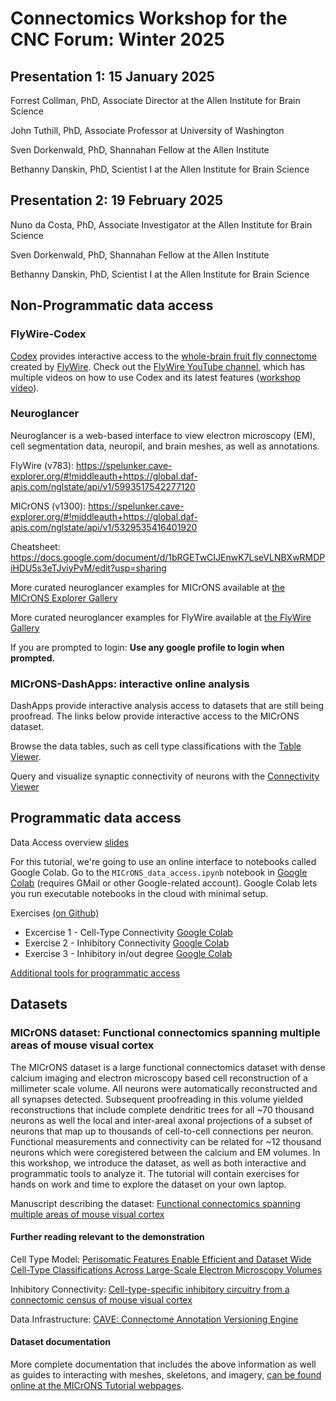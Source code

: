 # Connectomics Workshop for the CNC Forum: Winter 2025


## Presentation 1: 15 January 2025

Forrest Collman, PhD, Associate Director at the Allen Institute for Brain Science

John Tuthill, PhD, Associate Professor at University of Washington

Sven Dorkenwald, PhD, Shannahan Fellow at the Allen Institute

Bethanny Danskin, PhD, Scientist I at the Allen Institute for Brain Science

## Presentation 2: 19 February 2025

Nuno da Costa, PhD, Associate Investigator at the Allen Institute for Brain Science

Sven Dorkenwald, PhD, Shannahan Fellow at the Allen Institute

Bethanny Danskin, PhD, Scientist I at the Allen Institute for Brain Science


## Non-Programmatic data access

### FlyWire-Codex

[Codex](https://codex.flywire.ai) provides interactive access to the [whole-brain fruit fly connectome](https://www.nature.com/articles/s41586-024-07558-y) created by [FlyWire](flywire.ai). Check out the [FlyWire YouTube channel](https://www.youtube.com/@flywireprinceton4189), which has multiple videos on how to use Codex and its latest features ([workshop video](https://www.youtube.com/watch?v=HrXvgXE1Q6Q)). 

### Neuroglancer

Neuroglancer is a web-based interface to view electron microscopy (EM), cell segmentation data, neuropil, and brain meshes, as well as annotations.

FlyWire (v783): https://spelunker.cave-explorer.org/#!middleauth+https://global.daf-apis.com/nglstate/api/v1/5993517542277120

MICrONS (v1300): https://spelunker.cave-explorer.org/#!middleauth+https://global.daf-apis.com/nglstate/api/v1/5329535416401920 

Cheatsheet: https://docs.google.com/document/d/1bRGETwCIJEnwK7LseVLNBXwRMDPiHDU5s3eTJviyPvM/edit?usp=sharing

More curated neuroglancer examples for MICrONS available at [the MICrONS Explorer Gallery](https://www.microns-explorer.org/gallery-mm3)

More curated neuroglancer examples for FlyWire available at [the FlyWire Gallery](https://flywire.ai/gallery)

If you are prompted to login: **Use any google profile to login when prompted.**

### MICrONS-DashApps: interactive online analysis

DashApps provide interactive analysis access to datasets that are still being proofread. The links below provide interactive access to the MICrONS dataset.

Browse the data tables, such as cell type classifications with the [Table Viewer](https://minnie.microns-daf.com/dash/datastack/minnie65_public/apps/table_viewer/?datastack=%22minnie65_public%22).

Query and visualize synaptic connectivity of neurons with the [Connectivity Viewer](https://minnie.microns-daf.com/dash/datastack/minnie65_public/apps/connectivity/?anno-id=%22%22&id-type=%22root_id%22&mat-version=943&cell-type-table-dropdown=%22%22&datastack=%22minnie65_public%22)


## Programmatic data access 
Data Access overview [slides](https://docs.google.com/presentation/d/1plIk52sJ7Q2BB0H_3g2iQ5KA5UZuHM6cSHE83TH8JdM/edit?usp=sharing)

For this tutorial, we're going to use an online interface to notebooks called Google Colab. Go to the `MICrONS_data_access.ipynb` notebook in [Google Colab](https://colab.research.google.com/github/sdorkenw/MICrONS_workshop_CNC_forum/blob/main/tutorials/MICrONS_data_access.ipynb) (requires GMail or other Google-related account). Google Colab lets you run executable notebooks in the cloud with minimal setup.

Exercises [(on Github)](https://github.com/sdorkenw/MICrONS_workshop_CNC_forum/tree/main/exercises)
* Excercise 1 - Cell-Type Connectivity [Google Colab](https://colab.research.google.com/github/sdorkenw/MICrONS_workshop_CNC_forum/blob/main/exercises/Exercise_1_cell_type_connectivity.ipynb)
* Exercise 2 - Inhibitory Connectivity [Google Colab](https://colab.research.google.com/github/sdorkenw/MICrONS_workshop_CNC_forum/blob/main/exercises/Exercise_2_inhibitory_connectivity.ipynb)
* Exercise 3 - Inhibitory in/out degree [Google Colab](https://colab.research.google.com/github/sdorkenw/MICrONS_workshop_CNC_forum/blob/main/exercises/Exercise_3_inhibitory_in_out_degree.ipynb)

[Additional tools for programmatic access](https://github.com/sdorkenw/MICrONS_workshop_CNC_forum/blob/main/preprocessing/CAVE_quickstart_colab.ipynb)



## Datasets

### MICrONS dataset: Functional connectomics spanning multiple areas of mouse visual cortex

The MICrONS dataset is a large functional connectomics dataset with dense calcium imaging and electron microscopy based cell reconstruction of a millimeter scale volume.
All neurons were automatically reconstructed and all synapses detected.
Subsequent proofreading in this volume yielded reconstructions that include complete dendritic trees for all ~70 thousand neurons as well the local and inter-areal axonal projections of a subset of neurons that map up to thousands of cell-to-cell connections per neuron.
Functional measurements and connectivity can be related for ~12 thousand neurons which were coregistered between the calcium and EM volumes.
In this workshop, we introduce the dataset, as well as both interactive and programmatic tools to analyze it.
The tutorial will contain exercises for hands on work and time to explore the dataset on your own laptop.   

Manuscript describing the dataset: [Functional connectomics spanning multiple areas of mouse visual cortex](https://www.biorxiv.org/content/10.1101/2021.07.28.454025v3.abstract)

#### Further reading relevant to the demonstration

Cell Type Model: [Perisomatic Features Enable Efficient and Dataset Wide Cell-Type Classifications Across Large-Scale Electron Microscopy Volumes](https://www.biorxiv.org/content/10.1101/2022.07.20.499976v2)

Inhibitory Connectivity: [Cell-type-specific inhibitory circuitry from a connectomic census of mouse visual cortex](https://www.biorxiv.org/content/10.1101/2023.01.23.525290v3)

Data Infrastructure: [CAVE: Connectome Annotation Versioning Engine](https://www.biorxiv.org/content/10.1101/2023.07.26.550598v1)

#### Dataset documentation

More complete documentation that includes the above information as well as guides to interacting with meshes, skeletons, and imagery, [can be found online at the MICrONS Tutorial webpages](https://alleninstitute.github.io/microns_tutorial/em_01_background.html).

